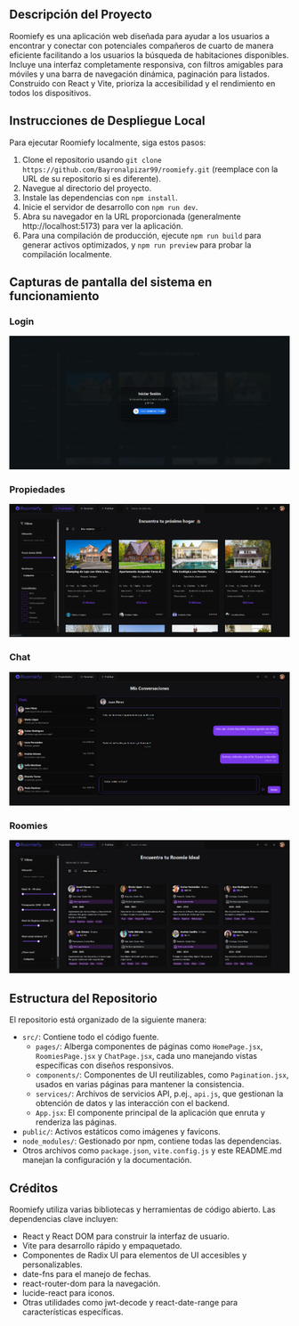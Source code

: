 ## Descripción del Proyecto
Roomiefy es una aplicación web diseñada para ayudar a los usuarios a encontrar y conectar con potenciales compañeros de cuarto de manera eficiente facilitando a los usuarios la búsqueda de habitaciones disponibles. Incluye una interfaz completamente responsiva, con filtros amigables para móviles y una barra de navegación dinámica, paginación para listados. Construido con React y Vite, prioriza la accesibilidad y el rendimiento en todos los dispositivos.

## Instrucciones de Despliegue Local
Para ejecutar Roomiefy localmente, siga estos pasos:
1. Clone el repositorio usando `git clone https://github.com/Bayronalpizar99/roomiefy.git` (reemplace con la URL de su repositorio si es diferente).
2. Navegue al directorio del proyecto.
3. Instale las dependencias con `npm install`.
4. Inicie el servidor de desarrollo con `npm run dev`.
5. Abra su navegador en la URL proporcionada (generalmente http://localhost:5173) para ver la aplicación.
6. Para una compilación de producción, ejecute `npm run build` para generar activos optimizados, y `npm run preview` para probar la compilación localmente.

## Capturas de pantalla del sistema en funcionamiento

### Login 
![alt text](/Screenshots/image.png)

### Propiedades
![alt text](/Screenshots/image-1.png)

### Chat
![alt text](/Screenshots/image-2.png)

### Roomies
![alt text](/Screenshots/image-3.png)

## Estructura del Repositorio
El repositorio está organizado de la siguiente manera:
- `src/`: Contiene todo el código fuente.
  - `pages/`: Alberga componentes de páginas como `HomePage.jsx`, `RoomiesPage.jsx` y `ChatPage.jsx`, cada uno manejando vistas específicas con diseños responsivos.
  - `components/`: Componentes de UI reutilizables, como `Pagination.jsx`, usados en varias páginas para mantener la consistencia.
  - `services/`: Archivos de servicios API, p.ej., `api.js`, que gestionan la obtención de datos y las interacción con el backend.
  - `App.jsx`: El componente principal de la aplicación que enruta y renderiza las páginas.
- `public/`: Activos estáticos como imágenes y favicons.
- `node_modules/`: Gestionado por npm, contiene todas las dependencias.
- Otros archivos como `package.json`, `vite.config.js` y este README.md manejan la configuración y la documentación.

## Créditos
Roomiefy utiliza varias bibliotecas y herramientas de código abierto. Las dependencias clave incluyen:
- React y React DOM para construir la interfaz de usuario.
- Vite para desarrollo rápido y empaquetado.
- Componentes de Radix UI para elementos de UI accesibles y personalizables.
- date-fns para el manejo de fechas.
- react-router-dom para la navegación.
- lucide-react para iconos.
- Otras utilidades como jwt-decode y react-date-range para características específicas.

